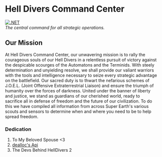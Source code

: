 # Hell Divers Command Center
[![.NET](https://github.com/jaickler/HellDiversCommandCenter/actions/workflows/dotnet.yml/badge.svg)](https://github.com/jaickler/HellDiversCommandCenter/actions/workflows/dotnet.yml) \
*The central command for all strategic operations.*

## Our Mission
At Hell Divers Command Center, our unwavering mission is to rally the courageous souls of our Hell Divers in a relentless pursuit of victory against the despicable scourges of the Automatons and the Terminids. With steely determination and unyielding resolve, we shall provide our valiant warriors with the tools and intelligence necessary to seize every strategic advantage on the battlefield. Our sacred duty is to thwart the nefarious schemes of J.O.E.L. (Joint Offensive Extraterrestrial Liaison) and ensure the triumph of humanity over the forces of darkness. United under the banner of liberty and justice, we stand as guardians of our cherished world, ready to sacrifice all in defense of freedom and the future of our civilization.
To do this we have compiled all information from across Super Earth's various scouts and sensors to determine when and where you need to be to help spread freedom.

### Dedication
1. To My Beloved Spouse <3
2. [dealloc's Api](https://github.com/dealloc/helldivers2-api)
3. The Devs Behind HellDivers 2
